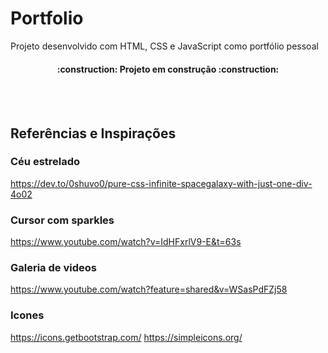 # Portfolio

Projeto desenvolvido com HTML, CSS e JavaScript como portfólio pessoal

<h4 align="center"> 
    :construction:  Projeto em construção  :construction:
</h4>

<br/>
<br/>

## Referências e Inspirações

### Céu estrelado
https://dev.to/0shuvo0/pure-css-infinite-spacegalaxy-with-just-one-div-4o02

### Cursor com sparkles
https://www.youtube.com/watch?v=IdHFxrlV9-E&t=63s

### Galeria de videos
https://www.youtube.com/watch?feature=shared&v=WSasPdFZj58

### Icones
https://icons.getbootstrap.com/
https://simpleicons.org/
